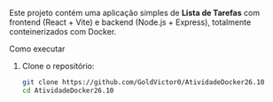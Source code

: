 Este projeto contém uma aplicação simples de **Lista de Tarefas** com frontend (React + Vite) e backend (Node.js + Express), totalmente conteinerizados com Docker.

Como executar

1. Clone o repositório:
   ```bash
   git clone https://github.com/GoldVictor0/AtividadeDocker26.10
   cd AtividadeDocker26.10
